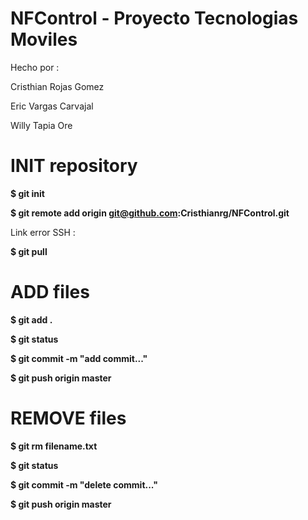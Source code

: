 # NFControl - Proyecto Tecnologias Moviles


Hecho por :

Cristhian Rojas Gomez

Eric Vargas Carvajal

Willy Tapia Ore

# INIT repository

**$ git init**

**$ git remote add origin git@github.com:Cristhianrg/NFControl.git**

Link error SSH :

**$ git pull**

# ADD files

**$ git add .**

**$ git status**

**$ git commit -m "add commit..."**

**$ git push origin master**

# REMOVE files

**$ git rm filename.txt**

**$ git status**

**$ git commit -m "delete commit..."**

**$ git push origin master**




